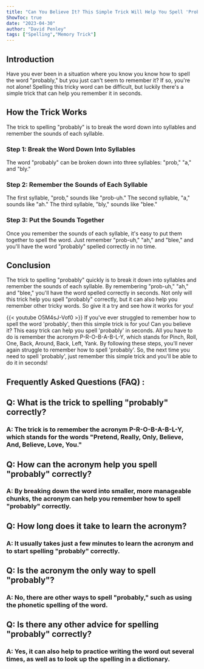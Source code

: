 ```yaml
---
title: "Can You Believe It? This Simple Trick Will Help You Spell 'Probably' in Seconds!"
ShowToc: true 
date: "2023-04-30"
author: "David Penley" 
tags: ["Spelling","Memory Trick"]
---
```

## Introduction

Have you ever been in a situation where you know you know how to spell the word "probably," but you just can't seem to remember it? If so, you're not alone! Spelling this tricky word can be difficult, but luckily there's a simple trick that can help you remember it in seconds.

## How the Trick Works

The trick to spelling "probably" is to break the word down into syllables and remember the sounds of each syllable. 

### Step 1: Break the Word Down Into Syllables

The word "probably" can be broken down into three syllables: "prob," "a," and "bly." 

### Step 2: Remember the Sounds of Each Syllable

The first syllable, "prob," sounds like "prob-uh." The second syllable, "a," sounds like "ah." The third syllable, "bly," sounds like "blee." 

### Step 3: Put the Sounds Together

Once you remember the sounds of each syllable, it's easy to put them together to spell the word. Just remember "prob-uh," "ah," and "blee," and you'll have the word "probably" spelled correctly in no time. 

## Conclusion

The trick to spelling "probably" quickly is to break it down into syllables and remember the sounds of each syllable. By remembering "prob-uh," "ah," and "blee," you'll have the word spelled correctly in seconds. Not only will this trick help you spell "probably" correctly, but it can also help you remember other tricky words. So give it a try and see how it works for you!

{{< youtube O5M4sJ-Vof0 >}} 
If you've ever struggled to remember how to spell the word 'probably', then this simple trick is for you! Can you believe it? This easy trick can help you spell 'probably' in seconds. All you have to do is remember the acronym P-R-O-B-A-B-L-Y, which stands for Pinch, Roll, One, Back, Around, Back, Left, Yank. By following these steps, you'll never again struggle to remember how to spell 'probably'. So, the next time you need to spell 'probably', just remember this simple trick and you'll be able to do it in seconds!

## Frequently Asked Questions (FAQ) :
<h2>Q: What is the trick to spelling "probably" correctly?</h2>

<h3>A: The trick is to remember the acronym P-R-O-B-A-B-L-Y, which stands for the words "Pretend, Really, Only, Believe, And, Believe, Love, You."</h3>

<h2>Q: How can the acronym help you spell "probably" correctly?</h2>

<h3>A: By breaking down the word into smaller, more manageable chunks, the acronym can help you remember how to spell "probably" correctly. </h3>

<h2>Q: How long does it take to learn the acronym?</h2>

<h3>A: It usually takes just a few minutes to learn the acronym and to start spelling "probably" correctly. </h3>

<h2>Q: Is the acronym the only way to spell "probably"?</h2>

<h3>A: No, there are other ways to spell "probably," such as using the phonetic spelling of the word. </h3>

<h2>Q: Is there any other advice for spelling "probably" correctly?</h2>

<h3>A: Yes, it can also help to practice writing the word out several times, as well as to look up the spelling in a dictionary. </h3>






